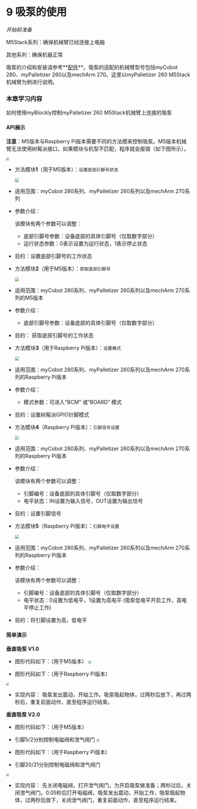 # 9 吸泵的使用

<i>开始前准备</i>

M5Stack系列：确保机械臂已经连接上电脑

其他系列：确保机器正常

吸泵的介绍和安装请参考**[配件](https://docs.elephantrobotics.com/docs/gitbook/2-serialproduct/2.7-accessories/2.7.4-pump.html)**。吸泵的适配的机械臂型号包括myCobot 280、myPalletizer 260以及mechArm 270。这里以myPalletizer 260 M5Stack机械臂为例进行说明。

### 本章学习内容

如何使用myBlockly控制myPalletizer 260 M5Stack机械臂上连接的吸泵

#### API展示

**注意**：M5版本与Raspberry Pi版本需要不同的方法模来控制吸泵。M5版本机械臂无法使用树莓派接口，如果模块与机型不匹配，程序就会报错（如下图所示）。

<img src="../../../../resources/3-FunctionsAndApplications/6.developmentGuide/myBlocklyAndUlFlow/myblocklyTutorials/SuctionPump/M5报错.jpg" style="zoom: 50%;" />



* 方法模块**1**（用于M5版本）：`设置底部引脚号状态`

  <img src="../../../../resources/3-FunctionsAndApplications/6.developmentGuide/myBlocklyAndUlFlow/myblocklyTutorials/SuctionPump/底部引脚输出.jpg" style="zoom: 67%;" />

* 适用范围：myCobot 280系列、myPalletizer 260系列以及mechArm 270系列

* 参数介绍：

  该模块有两个参数可以调整：

  * 底部引脚号参数：设备底部的具体引脚号（仅取数字部分）
  * 运行状态参数：0表示设置为运行状态，1表示停止状态

* 目的：设置底部引脚号的工作状态

  

* 方法模块**2**（用于M5版本）：`获取底部引脚号`

  <img src="../../../../resources/3-FunctionsAndApplications/6.developmentGuide/myBlocklyAndUlFlow/myblocklyTutorials/SuctionPump/底部引脚输入.jpg" style="zoom: 67%;" />

* 适用范围：myCobot 280系列、myPalletizer 260系列以及mechArm 270系列的M5版本

* 参数介绍：

  * 底部引脚号参数：设备底部的具体引脚号（仅取数字部分）

* 目的： 获取底部引脚号的工作状态



* 方法模块**3**（用于Raspberry Pi版本）：`设置模式`

  <img src="../../../../resources/3-FunctionsAndApplications/6.developmentGuide/myBlocklyAndUlFlow/myblocklyTutorials/SuctionPump/设置模式.jpg" style="zoom: 67%;" />

* 适用范围：myCobot 280系列、myPalletizer 260系列以及mechArm 270系列的Raspberry Pi版本
* 参数介绍：
  * 模式参数：可进入“BCM” 或“BOARD” 模式
* 目的：设置树莓派GPIO针脚模式



* 方法模块**4**（Raspberry Pi版本）：`引脚信号设置`

  <img src="../../../../resources/3-FunctionsAndApplications/6.developmentGuide/myBlocklyAndUlFlow/myblocklyTutorials/SuctionPump/引脚信号设置.jpg" style="zoom: 67%;" />

* 适用范围：myCobot 280系列、myPalletizer 260系列以及mechArm 270系列的Raspberry Pi版本

* 参数介绍：

  该模块有两个参数可以调整：

  * 引脚编号：设备底部的具体引脚号（仅取数字部分）
  * 电平状态：IN设置为输入信号，OUT设置为输出信号

* 目的：设置引脚信号



* 方法模块**5**（Raspberry Pi版本）：`引脚电平设置`

  <img src="../../../../resources/3-FunctionsAndApplications/6.developmentGuide/myBlocklyAndUlFlow/myblocklyTutorials/SuctionPump/引脚电平设置.jpg" style="zoom: 67%;" />

* 适用范围：myCobot 280系列、myPalletizer 260系列以及mechArm 270系列的Raspberry Pi版本

* 参数介绍：

  该模块有两个参数可以调整：

  * 引脚编号：设备底部的具体引脚号（仅取数字部分）
  * 电平状态：0设置为低电平，1设置为高电平 (吸泵低电平开启工作，高电平停止工作)

* 目的：将引脚设置为高，低电平

#### 简单演示

**垂直吸泵 V1.0**
* 图形代码如下：（用于M5版本）
  <img src="../../../../resources/3-FunctionsAndApplications/6.developmentGuide/myBlocklyAndUlFlow/myblocklyTutorials/SuctionPump/吸泵demo.jpg" style="zoom: 50%;" />

* 图形代码如下：（用于Raspberry Pi版本）
 <img src="../../../../resources/3-FunctionsAndApplications/6.developmentGuide/myBlocklyAndUlFlow/myblocklyTutorials/SuctionPump/吸泵demo-pi.jpg" style="zoom: 50%;" />

* 实现内容：
  吸泵发出震动，开始工作。吸泵吸起物体，过两秒后放下，再过两秒后，重复前面动作，直至程序运行结束。  

**垂直吸泵 V2.0**
* 图形代码如下：（用于M5版本）
* 引脚5/2分别控制电磁阀和泄气阀门
  <img src="../../../../resources/3-FunctionsAndApplications/6.developmentGuide/myBlocklyAndUlFlow/myblocklyTutorials/SuctionPump/吸泵2.0demo.png" style="zoom: 50%;" />

* 图形代码如下：（用于Raspberry Pi版本）
* 引脚20/21分别控制电磁阀和泄气阀门
 <img src="../../../../resources/3-FunctionsAndApplications/6.developmentGuide/myBlocklyAndUlFlow/myblocklyTutorials/SuctionPump/吸泵2.0demo-pi.png" style="zoom: 50%;" />

* 实现内容：
  先关闭电磁阀，打开泄气阀门，为开启吸泵做准备；两秒过后，关闭泄气阀门。0.05秒后打开电磁阀，吸泵发出震动，开始工作，吸泵吸起物体，过两秒后放下，关闭泄气阀门，重复前面动作，直至程序运行结束。